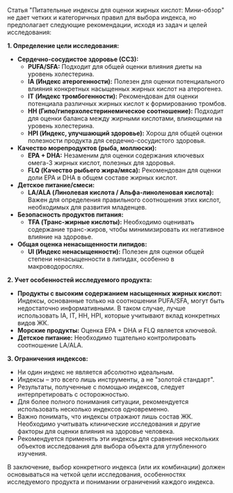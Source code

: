 Статья "Питательные индексы для оценки жирных кислот: Мини-обзор" не дает четких и категоричных правил для выбора индекса, но предполагает следующие рекомендации, исходя из задач и целей исследования:

**1. Определение цели исследования:**

*   **Сердечно-сосудистое здоровье (ССЗ):**
    *   **PUFA/SFA:** Подходит для общей оценки влияния диеты на уровень холестерина.
    *   **IA (Индекс атерогенности):** Полезен для оценки потенциального влияния конкретных насыщенных жирных кислот на атерогенез.
    *   **IT (Индекс тромбогенности):** Рекомендован для оценки потенциала различных жирных кислот к формированию тромбов.
    *   **HH (Гипо/гиперхолестеринемическое соотношение):** Подходит для оценки баланса между жирными кислотами, влияющими на уровень холестерина.
    *   **HPI (Индекс, улучшающий здоровье):** Хорош для общей оценки полезности продукта для сердечно-сосудистого здоровья.
*   **Качество морепродуктов (рыба, моллюски):**
    *   **EPA + DHA:** Незаменим для оценки содержания ключевых омега-3 жирных кислот, полезных для здоровья.
    *   **FLQ (Качество рыбьего жира/мяса):** Рекомендован для оценки доли EPA и DHA в общем составе жирных кислот.
*   **Детское питание/смеси:**
    *   **LA/ALA (Линолевая кислота / Альфа-линоленовая кислота):** Важен для определения правильного соотношения этих кислот, необходимых для развития младенцев.
*   **Безопасность продуктов питания:**
    *   **TFA (Транс-жирные кислоты):** Необходимо оценивать содержание транс-жиров, чтобы минимизировать их негативное влияние на здоровье.
*   **Общая оценка ненасыщенности липидов:**
    *   **UI (Индекс ненасыщенности):** Полезен для оценки общей степени ненасыщенности в липидах, особенно в макроводорослях.

**2. Учет особенностей исследуемого продукта:**

*   **Продукты с высоким содержанием насыщенных жирных кислот:** Индексы, основанные только на соотношении PUFA/SFA, могут быть недостаточно информативными. В таком случае, лучше использовать IA, IT, HH, HPI, которые учитывают вклад конкретных видов ЖК.
*   **Морские продукты:** Оценка EPA + DHA и FLQ является ключевой.
*   **Детское питание:** Необходимо тщательно контролировать соотношение LA/ALA.

**3. Ограничения индексов:**

*   Ни один индекс не является абсолютно идеальным.
*   Индексы – это всего лишь инструменты, а не "золотой стандарт".
*   Результаты, полученные с помощью индексов, следует интерпретировать с осторожностью.
*   Для более полного понимания ситуации, рекомендуется использовать несколько индексов одновременно.
*   Важно понимать, что индексы отражают лишь состав ЖК. Необходимо учитывать клинические исследования и другие факторы для оценки влияния на здоровье человека.
*   Рекомендуется применять эти индексы для сравнения нескольких объектов исследования для выбора объекта для углубленного изучения.

В заключение, выбор конкретного индекса (или их комбинации) должен основываться на четкой цели исследования, особенностях исследуемого продукта и понимании ограничений каждого индекса.
